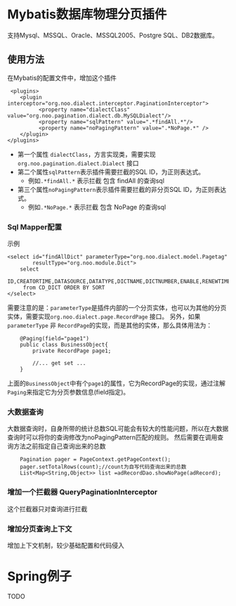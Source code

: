 # Mybatis数据库物理分页插件
支持Mysql、MSSQL、Oracle、MSSQL2005、Postgre SQL、DB2数据库。

## 使用方法
在Mybatis的配置文件中，增加这个插件
	
	 <plugins>
        <plugin interceptor="org.noo.dialect.interceptor.PaginationInterceptor">
              <property name="dialectClass" value="org.noo.pagination.dialect.db.MySQLDialect"/>
              <property name="sqlPattern" value=".*findAll.*"/>
              <property name="noPagingPattern" value=".*NoPage.*" />
        </plugin>
    </plugins>

* 第一个属性 `dialectClass`，方言实现类，需要实现`org.noo.pagination.dialect.Dialect` 接口
* 第二个属性`sqlPattern`表示插件需要拦截的SQL ID，为正则表达式。
	* 例如`.*findAll.*` 表示拦截 包含 findAll 的查询sql
* 第三个属性`noPagingPattern`表示插件需要拦截的非分页SQL ID，为正则表达式。
  * 例如`.*NoPage.*` 表示拦截 包含 NoPage 的查询sql


### Sql Mapper配置
示例
	
	<select id="findAllDict" parameterType="org.noo.dialect.model.Pagetag"
            resultType="org.noo.module.Dict">
        select
          ID,CREATORTIME,DATASOURCE,DATATYPE,DICTNAME,DICTNUMBER,ENABLE,RENEWTIME,SORT
         from CD_DICT ORDER BY SORT
    </select>
 需要注意的是：`parameterType`是插件内部的一个分页实体，也可以为其他的分页实体，需要实现`org.noo.dialect.page.RecordPage` 接口。
 另外，如果 `parameterType` 非 `RecordPage`的实现，而是其他的实体，那么具体用法为：
 		
 		@Paging(field="page1")
 		public class BusinessObject{
 			private RecordPage page1;
 			
 			//... get set ...
 		}
 上面的`BusinessObject`中有个`page1`的属性，它为RecordPage的实现，通过注解`Paging`来指定它为分页参数信息(field指定)。
### 大数据查询
大数据查询时，自身所带的统计总数SQL可能会有较大的性能问题，所以在大数据查询时可以将你的查询修改为noPagingPattern匹配的规则。
然后需要在调用查询方法之前指定自己查询出来的总数

		Pagination pager = PageContext.getPageContext();
		pager.setTotalRows(count);//count为自写代码查询出来的总数
		List<Map<String,Object>> list =adRecordDao.showNoPage(adRecord);

### 增加一个拦截器 QueryPaginationInterceptor
这个拦截器只对查询进行拦截

### 增加分页查询上下文
增加上下文机制，较少基础配置和代码侵入

# Spring例子
TODO